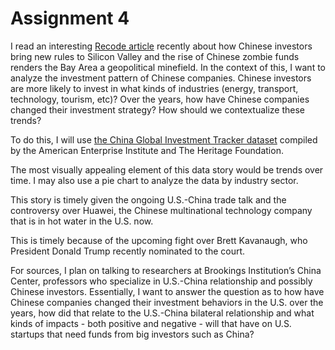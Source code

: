 # Assignment 4

I read an interesting [Recode article](https://www.vox.com/recode/2019/5/1/18511540/silicon-valley-foreign-money-china-saudi-arabia-cfius-firrma-geopolitics-venture-capital) recently about how Chinese investors bring new rules to Silicon Valley and the rise of Chinese zombie funds renders the Bay Area a geopolitical minefield. In the context of this, I want to analyze the investment pattern of Chinese companies. Chinese investors are more likely to invest in what kinds of industries (energy, transport, technology, tourism, etc)? Over the years, how have Chinese companies changed their investment strategy? How should we contextualize these trends?

To do this, I will use [the China Global Investment Tracker dataset](https://www.aei.org/china-global-investment-tracker/) compiled by the American Enterprise Institute and The Heritage Foundation. 

The most visually appealing element of this data story would be trends over time. I may also use a pie chart to analyze the data by industry sector. 

This story is timely given the ongoing U.S.-China trade talk and the controversy over Huawei, the Chinese multinational technology company that is in hot water in the U.S. now. 

This is timely because of the upcoming fight over Brett Kavanaugh, who President Donald Trump recently nominated to the court.

For sources, I plan on talking to researchers at Brookings Institution’s China Center, professors who specialize in U.S.-China relationship and possibly Chinese investors. Essentially, I want to answer the question as to how have Chinese companies changed their investment behaviors in the U.S. over the years, how did that relate to the U.S.-China bilateral relationship and what kinds of impacts - both positive and negative - will that have on U.S. startups that need funds from big investors such as China?

